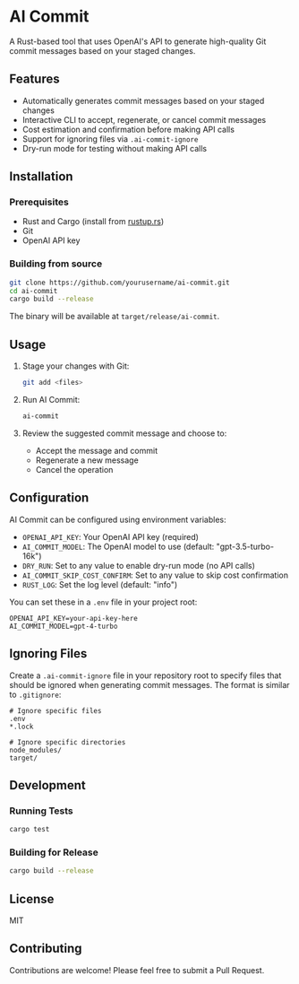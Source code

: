 # AI Commit

A Rust-based tool that uses OpenAI's API to generate high-quality Git commit messages based on your staged changes.

## Features

- Automatically generates commit messages based on your staged changes
- Interactive CLI to accept, regenerate, or cancel commit messages
- Cost estimation and confirmation before making API calls
- Support for ignoring files via `.ai-commit-ignore`
- Dry-run mode for testing without making API calls

## Installation

### Prerequisites

- Rust and Cargo (install from [rustup.rs](https://rustup.rs/))
- Git
- OpenAI API key

### Building from source

```bash
git clone https://github.com/yourusername/ai-commit.git
cd ai-commit
cargo build --release
```

The binary will be available at `target/release/ai-commit`.

## Usage

1. Stage your changes with Git:

   ```bash
   git add <files>
   ```

2. Run AI Commit:

   ```bash
   ai-commit
   ```

3. Review the suggested commit message and choose to:
   - Accept the message and commit
   - Regenerate a new message
   - Cancel the operation

## Configuration

AI Commit can be configured using environment variables:

- `OPENAI_API_KEY`: Your OpenAI API key (required)
- `AI_COMMIT_MODEL`: The OpenAI model to use (default: "gpt-3.5-turbo-16k")
- `DRY_RUN`: Set to any value to enable dry-run mode (no API calls)
- `AI_COMMIT_SKIP_COST_CONFIRM`: Set to any value to skip cost confirmation
- `RUST_LOG`: Set the log level (default: "info")

You can set these in a `.env` file in your project root:

``` plaintext
OPENAI_API_KEY=your-api-key-here
AI_COMMIT_MODEL=gpt-4-turbo
```

## Ignoring Files

Create a `.ai-commit-ignore` file in your repository root to specify files that should be ignored when generating commit messages. The format is similar to `.gitignore`:

``` plaintext
# Ignore specific files
.env
*.lock

# Ignore specific directories
node_modules/
target/
```

## Development

### Running Tests

```bash
cargo test
```

### Building for Release

```bash
cargo build --release
```

## License

MIT

## Contributing

Contributions are welcome! Please feel free to submit a Pull Request.
